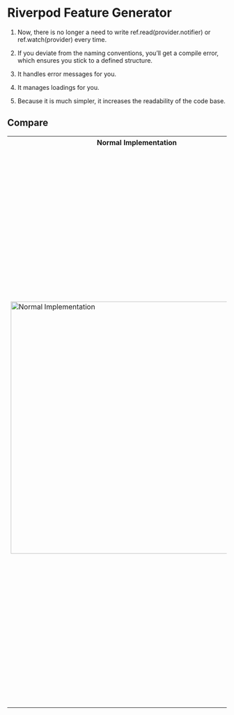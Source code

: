 
# Riverpod Feature Generator

1. Now, there is no longer a need to write ref.read(provider.notifier) or ref.watch(provider) every time.
2. If you deviate from the naming conventions, you’ll get a compile error, which ensures you stick to a defined structure.

3. It handles error messages for you.

4. It manages loadings for you.

5. Because it is much simpler, it increases the readability of the code base.

## Compare
<table>
  <tr>
    <th>Normal Implementation</th>
    <th>Implementation with Generator</th>
  </tr>
  <tr>
    <td><img width="579" alt="Normal Implementation" src="https://github.com/AcarFurkan/riverpod_feature_generator/assets/65075121/04525a2d-bd78-4cc3-8d4f-3d3aa50803ec"></td>
    <td><img width="1277" alt="Implementation with Generator" src="https://github.com/AcarFurkan/riverpod_feature_generator/assets/65075121/8c79130e-eb89-4271-84e5-830f8bdfdf47"></td>
  </tr>
</table>

